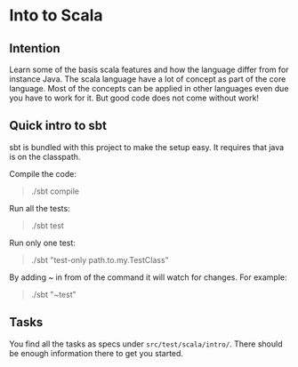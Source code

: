 # Into to Scala

## Intention
Learn some of the basis scala features and how the language differ from for
instance Java. The scala language have a lot of concept as part of the core
language. Most of the concepts can be applied in other languages even due 
you have to work for it. But good code does not come without work!

## Quick intro to sbt
sbt is bundled with this project to make the setup easy. It requires that 
java is on the classpath.

Compile the code:

> ./sbt compile

Run all the tests:

> ./sbt test

Run only one test:

> ./sbt "test-only path.to.my.TestClass"

By adding ~ in from of the command it will watch for changes. For example: 

> ./sbt "~test"

## Tasks 

You find all the tasks as specs under `src/test/scala/intro/`. There should be
enough information there to get you started.
